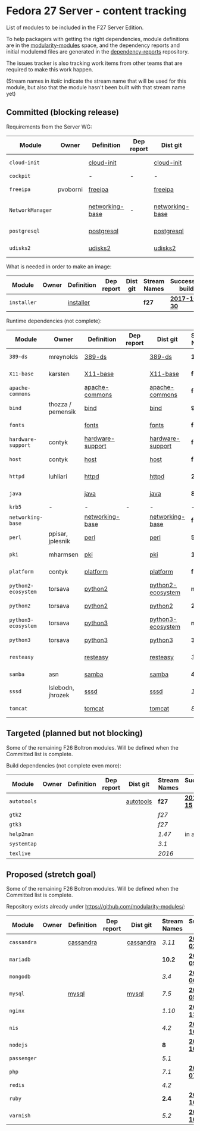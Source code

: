 # Fedora 27 Server - content tracking

List of modules to be included in the F27 Server Edition.

To help packagers with getting the right dependencies, module definitions are in the [modularity-modules](https://github.com/modularity-modules) space, and the dependency reports and initial modulemd files are generated in the [dependency-reports](https://github.com/fedora-modularity/dependency-report) repository.

The issues tracker is also tracking work items from other teams that are required to make this work happen.

(Stream names in *italic* indicate the stream name that will be used for this module, but also that the module hasn't been built with that stream name yet)

## Committed (blocking release)

Requirements from the Server WG:

| Module | Owner | Definition | Dep report | Dist git | Stream Names | Successful build |
|---|---|---|---|---|---|---|
| `cloud-init ` |  | [cloud-init](https://github.com/modularity-modules/cloud-init) | | [cloud-init](https://src.fedoraproject.org/modules/cloud-init) | **f27** | [**2017-10-05**](https://mbs.fedoraproject.org/module-build-service/1/module-builds/1042) |
| `cockpit` | | - | - | - | | In Platform |
| `freeipa ` | pvoborni | [freeipa](https://github.com/modularity-modules/freeipa) | | [freeipa](https://src.fedoraproject.org/modules/freeipa) | *4.6* | [**2017-09-11**](https://mbs.fedoraproject.org/module-build-service/1/module-builds/929) |
| `NetworkManager` | | [networking-base](https://github.com/modularity-modules/networking-base) | - | [networking-base](https://src.fedoraproject.org/modules/networking-base) | | in networking-base |
|  `postgresql`  |   |  [postgresql](https://github.com/modularity-modules/postgresql)  |   |  [postgresql](https://src.fedoraproject.org/modules/postgresql)  | **9.6** | [**2017-11-05**](https://mbs.fedoraproject.org/module-build-service/1/module-builds/1322) |
|  `udisks2`  |   |  [udisks2](https://github.com/modularity-modules/udisks2)  |   |  [udisks2](https://src.fedoraproject.org/modules/udisks2)  | **2** | [**2017-11-01**](https://mbs.fedoraproject.org/module-build-service/1/module-builds/1275) |

What is needed in order to make an image:

| Module | Owner | Definition | Dep report | Dist git | Stream Names | Successful build |
|---|---|---|---|---|---|---|
|  `installer`  |   |  [installer](https://github.com/modularity-modules/installer)  |   |   | **f27** | [**2017-10-30**](https://mbs.fedoraproject.org/module-build-service/1/module-builds/1251) |

Runtime dependencies (not complete):

| Module | Owner | Definition | Dep report | Dist git | Stream Names | Successful build |
|---|---|---|---|---|---|---|
|  `389-ds`  |  mreynolds  |  [389-ds](https://github.com/modularity-modules/389-ds)  |   |  [389-ds](https://src.fedoraproject.org/modules/389-ds)  | **1.2** | [**2017-10-12**](https://mbs.fedoraproject.org/module-build-service/1/module-builds/1122) |
|  `X11-base`  |  karsten  |  [X11-base](https://github.com/modularity-modules/X11-base)  |   |  [X11-base](https://src.fedoraproject.org/modules/X11-base)  | **f27** | [**2017-11-03**](https://mbs.fedoraproject.org/module-build-service/1/module-builds/1303) |
|  `apache-commons`  |   |  [apache-commons](https://github.com/modularity-modules/apache-commons)  |   |  [apache-commons](https://src.fedoraproject.org/modules/apache-commons)  | **f27** | [**2017-10-18**](https://mbs.fedoraproject.org/module-build-service/1/module-builds/1157) |
|  `bind`  |  thozza / pemensik  |  [bind](https://github.com/modularity-modules/bind)  |   |  [bind](https://src.fedoraproject.org/modules/bind)  | **9** | [**2017-10-18**](https://mbs.fedoraproject.org/module-build-service/1/module-builds/1155) |
|  `fonts`  |   |  [fonts](https://github.com/modularity-modules/fonts)  |   |  [fonts](https://src.fedoraproject.org/modules/fonts)  | **f27** | [**2017-11-16**](https://mbs.fedoraproject.org/module-build-service/1/module-builds/1384) |
|  `hardware-support`  |  contyk  |  [hardware-support](https://github.com/modularity-modules/hardware-support)  |   |  [hardware-support](https://src.fedoraproject.org/modules/hardware-support)  | **f27** | [**2017-10-17**](https://mbs.fedoraproject.org/module-build-service/1/module-builds/1142) |
|  `host`  |  contyk  |  [host](https://github.com/fedora-modularity/baseruntime-package-lists/data/fedora/devel/hp)  |   |  [host](https://src.fedoraproject.org/modules/host)  | **f27** | [**2017-11-07**](https://mbs.fedoraproject.org/module-build-service/1/module-builds/1337) |
|  `httpd`  |  luhliari  |  [httpd](https://github.com/modularity-modules/httpd)  |   |  [httpd](https://src.fedoraproject.org/modules/httpd)  | **2.4** | [**2017-11-06**](https://mbs.fedoraproject.org/module-build-service/1/module-builds/1331) |
|  `java`  |   |  [java](https://github.com/modularity-modules/java)  |   |  [java](https://src.fedoraproject.org/modules/java)  | **8** | [**2017-10-25**](https://mbs.fedoraproject.org/module-build-service/1/module-builds/1215) |
|  `krb5`  | - | - | - |  -  | - | In Platform |
|  `networking-base`  |   |  [networking-base](https://github.com/modularity-modules/networking-base)  |   |  [networking-base](https://src.fedoraproject.org/modules/networking-base)  | **f27** | [**2017-11-07**](https://mbs.fedoraproject.org/module-build-service/1/module-builds/1342) |
|  `perl`  |  ppisar, jplesnik  |  [perl](https://github.com/modularity-modules/perl)  |   |  [perl](https://src.fedoraproject.org/modules/perl)  | **5.26** | [**2017-11-03**](https://mbs.fedoraproject.org/module-build-service/1/module-builds/1294) |
|  `pki`  |  mharmsen  |  [pki](https://github.com/modularity-modules/pki)  |   |  [pki](https://src.fedoraproject.org/modules/pki)  | **10.4** | [**2017-11-16**](https://mbs.fedoraproject.org/module-build-service/1/module-builds/1383) |
|  `platform`  |  contyk  |  [platform](https://github.com/fedora-modularity/baseruntime-package-lists/data/fedora/devel/hp)  |   |  [platform](https://src.fedoraproject.org/modules/platform)  | **f27** | [**2017-11-14**](https://mbs.fedoraproject.org/module-build-service/1/module-builds/1366) |
|  `python2-ecosystem`  |  torsava  |  [python2](https://github.com/modularity-modules/python2)  |   |  [python2-ecosystem](https://src.fedoraproject.org/modules/python2-ecosystem)  | **master** | [**2017-11-06**](https://mbs.fedoraproject.org/module-build-service/1/module-builds/1327) |
|  `python2`  |  torsava  |  [python2](https://github.com/modularity-modules/python2)  |   |  [python2](https://src.fedoraproject.org/modules/python2)  | **2.7** | [**2017-11-13**](https://mbs.fedoraproject.org/module-build-service/1/module-builds/1361) |
|  `python3-ecosystem`  |  torsava  |  [python3](https://github.com/modularity-modules/python3)  |   |  [python3-ecosystem](https://src.fedoraproject.org/modules/python3-ecosystem)  | **master** | [**2017-11-02**](https://mbs.fedoraproject.org/module-build-service/1/module-builds/1288) |
|  `python3`  |  torsava  |  [python3](https://github.com/modularity-modules/python3)  |   |  [python3](https://src.fedoraproject.org/modules/python3)  | **3.6** | [**2017-11-13**](https://mbs.fedoraproject.org/module-build-service/1/module-builds/1360) |
|  `resteasy`  |   |  [resteasy](https://github.com/modularity-modules/resteasy)  |   |  [resteasy](https://src.fedoraproject.org/modules/resteasy)  |  *3.1*  | [**2017-09-05**](https://mbs.fedoraproject.org/module-build-service/1/module-builds/876) |
|  `samba`  |  asn  |  [samba](https://github.com/modularity-modules/samba)  |   |  [samba](https://src.fedoraproject.org/modules/samba)  | **4.7** | [**2017-10-31**](https://mbs.fedoraproject.org/module-build-service/1/module-builds/1263) |
|  `sssd`  |  lslebodn, jhrozek  |  [sssd](https://github.com/modularity-modules/sssd)  |   |  [sssd](https://src.fedoraproject.org/modules/sssd)  |  *1*  | [**2017-09-05**](https://mbs.fedoraproject.org/module-build-service/1/module-builds/885) |
|  `tomcat`  |   |  [tomcat](https://github.com/modularity-modules/tomcat)  |   |  [tomcat](https://src.fedoraproject.org/modules/tomcat)  |  *8*  | [**2017-09-05**](https://mbs.fedoraproject.org/module-build-service/1/module-builds/870) |


## Targeted (planned but not blocking)

Some of the remaining F26 Boltron modules. Will be defined when the Committed list is complete.

Build dependencies (not complete even more):

| Module | Owner | Definition | Dep report | Dist git | Stream Names | Successful build |
|---|---|---|---|---|---|---|
|  `autotools`  |   |   |   |  [autotools](https://src.fedoraproject.org/modules/autotools)  | **f27** | [**2017-11-15**](https://mbs.fedoraproject.org/module-build-service/1/module-builds/1369) |
| `gtk2` | | | | | *f27* | |
| `gtk3` | | | | | *f27* | |
|  `help2man` | | | | | *1.47* | in autotools |
| `systemtap` | | | | | *3.1* | |
| `texlive` | | | | | *2016* | |

## Proposed (stretch goal)

Some of the remaining F26 Boltron modules. Will be defined when the Committed list is complete.

Repository exists already under https://github.com/modularity-modules/:

| Module | Owner | Definition | Dep report | Dist git | Stream Names | Successful build |
|---|---|---|---|---|---|---|
|  `cassandra`  |   |  [cassandra](https://github.com/modularity-modules/cassandra)  |   |  [cassandra](https://src.fedoraproject.org/modules/cassandra)  | *3.11* | [**2017-10-02**](https://mbs.fedoraproject.org/module-build-service/1/module-builds/1026) |
|  `mariadb`  |   |   |   |   | **10.2** | [**2017-11-09**](https://mbs.fedoraproject.org/module-build-service/1/module-builds/1352) |
|  `mongodb`  |   |   |   |   |  *3.4*  | [**2017-10-06**](https://mbs.fedoraproject.org/module-build-service/1/module-builds/1056) |
|  `mysql`  |   |  [mysql](https://github.com/modularity-modules/mysql)  |   |  [mysql](https://src.fedoraproject.org/modules/mysql)  |  *7.5*  | [**2017-09-05**](https://mbs.fedoraproject.org/module-build-service/1/module-builds/894) |
|  `nginx`  |   |   |   |   |  *1.10*  | [**2017-07-13**](https://mbs.fedoraproject.org/module-build-service/1/module-builds/722) |
|  `nis`  |   |   |   |   | *4.2* | [**2017-07-10**](https://mbs.fedoraproject.org/module-build-service/1/module-builds/703) |
|  `nodejs`  |   |   |   |   | **8** | [**2017-11-10**](https://mbs.fedoraproject.org/module-build-service/1/module-builds/1356) |
| `passenger` | | | | | *5.1* | |
|  `php`  |   |   |   |   |  *7.1*  | [**2017-07-07**](https://mbs.fedoraproject.org/module-build-service/1/module-builds/701) |
| `redis` | | | | | *4.2*| |
|  `ruby`  |   |   |   |   | **2.4** | [**2017-11-16**](https://mbs.fedoraproject.org/module-build-service/1/module-builds/1382) |
|  `varnish`  |   |   |   |   |  *5.2*  | [**2017-07-10**](https://mbs.fedoraproject.org/module-build-service/1/module-builds/703) |
